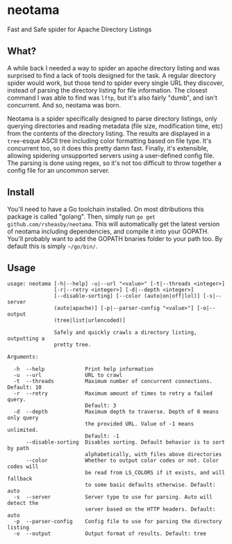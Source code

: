 # neotama
Fast and Safe spider for Apache Directory Listings

## What?
A while back I needed a way to spider an apache directory listing and was surprised to find a lack of tools designed for the task. A regular directory spider would work, but those tend to spider every single URL they discover, instead of parsing the directory listing for file information. The closest command I was able to find was `lftp`, but it's also fairly "dumb", and isn't concurrent. And so, neotama was born.

Neotama is a spider specifically designed to parse directory listings, only querying directories and reading metadata (file size, modification time, etc) from the contents of the directory listing. The results are displayed in a `tree`-esque ASCII tree including color formatting based on file type. It's concurrent too, so it does this pretty damn fast. Finally, it's extensible, allowing spidering unsupported servers using a user-defined config file. The parsing is done using regex, so it's not too difficult to throw together a config file for an uncommon server.

## Install
You'll need to have a Go toolchain installed. On most ditributions this package is called "golang".
Then, simply run `go get github.com/rsheasby/neotama`. This will automatically get the latest version of neotama including dependencies, and compile it into your GOPATH.
You'll probably want to add the GOPATH bnaries folder to your path too. By default this is simply `~/go/bin/`.

## Usage

```
usage: neotama [-h|--help] -u|--url "<value>" [-t|--threads <integer>]
               [-r|--retry <integer>] [-d|--depth <integer>]
               [--disable-sorting] [--color (auto|on|off|lol)] [-s|--server
               (auto|apache)] [-p|--parser-config "<value>"] [-o|--output
               (tree|list|urlencoded)]

               Safely and quickly crawls a directory listing, outputting a
               pretty tree.

Arguments:

  -h  --help             Print help information
  -u  --url              URL to crawl
  -t  --threads          Maximum number of concurrent connections. Default: 10
  -r  --retry            Maximum amount of times to retry a failed query.
                         Default: 3
  -d  --depth            Maximum depth to traverse. Depth of 0 means only query
                         the provided URL. Value of -1 means unlimited.
                         Default: -1
      --disable-sorting  Disables sorting. Default behavior is to sort by path
                         alphabetically, with files above directories
      --color            Whether to output color codes or not. Color codes will
                         be read from LS_COLORS if it exists, and will fallback
                         to some basic defaults otherwise. Default: auto
  -s  --server           Server type to use for parsing. Auto will detect the
                         server based on the HTTP headers. Default: auto
  -p  --parser-config    Config file to use for parsing the directory listing
  -o  --output           Output format of results. Default: tree
```

